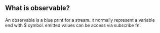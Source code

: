 ## What is observable?

An observable is a blue print for a stream. it normally represent a variable end with $ symbol. emitted values can be access via subscribe fn.